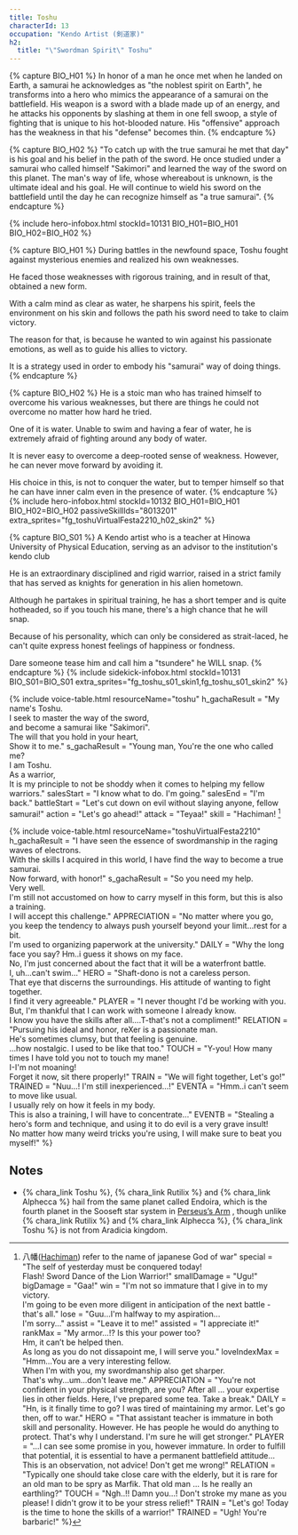 ```yaml
---
title: Toshu
characterId: 13
occupation: "Kendo Artist (剣道家)"
h2:
  title: "\"Swordman Spirit\" Toshu"
---
```


{% capture BIO_H01 %}
In honor of a man he once met when he landed on Earth, a samurai he acknowledges as "the noblest spirit on Earth", he transforms into a hero who mimics the appearance of a samurai on the battlefield.
His weapon is a sword with a blade made up of an energy, and he attacks his opponents by slashing at them in one fell swoop, a style of fighting that is unique to his hot-blooded nature.
His "offensive" approach has the weakness in that his "defense" becomes thin.
{% endcapture %}

{% capture BIO_H02 %}
"To catch up with the true samurai he met that day" is his goal and his belief in the path of the sword.
He once studied under a samurai who called himself "Sakimori" and learned the way of the sword on this planet.
The man's way of life, whose whereabout is unknown, is the ultimate ideal and his goal.
He will continue to wield his sword on the battlefield until the day he can recognize himself as "a true samurai".
{% endcapture %}

{% include hero-infobox.html stockId=10131 BIO_H01=BIO_H01 BIO_H02=BIO_H02 %}

{% capture BIO_H01 %}
During battles in the newfound space, Toshu fought against mysterious enemies and realized his own weaknesses. 

He faced those weaknesses with rigorous training, and in result of that, obtained a new form. 

With a calm mind as clear as water, he sharpens his spirit, feels the environment on his skin and follows the path his sword need to take to claim victory. 

The reason for that, is because he wanted to win against his passionate emotions, as well as to guide his allies to victory. 

It is a strategy used in order to embody his "samurai" way of doing things.
{% endcapture %}

{% capture BIO_H02 %}
He is a stoic man who has trained himself to overcome his various weaknesses, but there are things he could not overcome no matter how hard he tried.

One of it is water. Unable to swim and having a fear of water, he is extremely afraid of fighting around any body of water.

It is never easy to overcome a deep-rooted sense of weakness. However, he can never move forward by avoiding it.

His choice in this, is not to conquer the water, but to temper himself so that he can have inner calm even in the presence of water.
{% endcapture %}
{% include hero-infobox.html stockId=10132 BIO_H01=BIO_H01 BIO_H02=BIO_H02 passiveSkillIds="8013201" extra_sprites="fg_toshuVirtualFesta2210_h02_skin2" %}

{% capture BIO_S01 %}
A Kendo artist who is a teacher at Hinowa University of Physical Education, serving as an advisor to the institution's kendo club

He is an extraordinary disciplined and rigid warrior, raised in a strict family that has served as knights for generation in his alien hometown.

Although he partakes in spiritual training, he has a short temper and is quite hotheaded, so if you touch his mane, there's a high chance that he will snap.

Because of his personality, which can only be considered as strait-laced, he can't quite express honest feelings of happiness or fondness.

Dare someone tease him and call him a "tsundere" he WILL snap.
{% endcapture %}
{% include sidekick-infobox.html stockId=10131 BIO_S01=BIO_S01 extra_sprites="fg_toshu_s01_skin1,fg_toshu_s01_skin2" %}

{% include voice-table.html resourceName="toshu"
h_gachaResult = "My name's Toshu.<br>I seek to master the way of the sword,<br>and become a samurai like &quot;Sakimori&quot;.<br>The will that you hold in your heart,<br>Show it to me."
s_gachaResult = "Young man, You're the one who called me?<br>I am Toshu.<br>As a warrior,<br>It is my principle to not be shoddy when it comes to helping my fellow warriors."
salesStart = "I know what to do. I'm going."
salesEnd = "I'm back."
battleStart = "Let's cut down on evil without slaying anyone, fellow samurai!"
action = "Let's go ahead!"
attack = "Teyaa!"
skill = "Hachiman! [^1]

[^1]: 八幡([Hachiman](https://en.wikipedia.org/wiki/Hachiman)) refer to the name of japanese God of war"
special = "The self of yesterday must be conquered today!<br>Flash! Sword Dance of the Lion Warrior!"
smallDamage = "Ugu!"
bigDamage = "Gaa!"
win = "I'm not so immature that I give in to my victory.<br>I'm going to be even more diligent in anticipation of the next battle - that's all."
lose = "Guu...I'm halfway to my aspiration...<br>I'm sorry..."
assist = "Leave it to me!"
assisted = "I appreciate it!"
rankMax = "My armor…!? Is this your power too?<br>Hm, it can’t be helped then.<br>As long as you do not dissapoint me, I will serve you."
loveIndexMax = "Hmm…You are a very interesting fellow.<br>When I'm with you, my swordmanship also get sharper.<br>That's why...um...don't leave me."
APPRECIATION = "You're not confident in your physical strength, are you?  After all ... your expertise lies in other fields. Here, I've prepared some tea. Take a break."
DAILY = "Hn, is it finally time to go?  I was tired of maintaining my armor.  Let's go then, off to war."
HERO = "That assistant teacher is immature in both skill and personality.  However.  He has people he would do anything to protect.  That's why I understand.  I'm sure he will get stronger."
PLAYER = "…I can see some promise in you, however immature.  In order to fulfill that potential, it is essential to have a permanent battlefield attitude… This is an observation, not advice!  Don't get me wrong!"
RELATION = "Typically one should take close care with the elderly, but it is rare for an old man to be spry as Marfik.  That old man ... Is he really an earthling?"
TOUCH = "Ngh..!! Damn you...! Don't stroke my mane as you please! I didn't grow it to be your stress relief!"
TRAIN = "Let's go! Today is the time to hone the skills of a warrior!"
TRAINED = "Ugh! You're barbaric!"
%}

{% include voice-table.html resourceName="toshuVirtualFesta2210"
h_gachaResult = "I have seen the essence of swordmanship in the raging waves of electrons.<br>With the skills I acquired in this world, I have find the way to become a true samurai.<br>Now forward, with honor!"
s_gachaResult = "So you need my help.<br>Very well.<br>I'm still not accustomed on how to carry myself in this form, but this is also a training.<br>I will accept this challenge."
APPRECIATION = "No matter where you go, you keep the tendency to always push yourself beyond your limit…rest for a bit.<br>I'm used to organizing paperwork at the university."
DAILY = "Why the long face you say? Hm..i guess it shows on my face.<br>No, I'm just concerned about the fact that it will be a waterfront battle.<br>I, uh…can't swim…"
HERO = "Shaft-dono is not a careless person.<br>That eye that discerns the surroundings. His attitude of wanting to fight together.<br>I find it very agreeable."
PLAYER = "I never thought I'd be working with you.<br>But, I'm thankful that I can work with someone I already know.<br>I know you have the skills after all….T-that's not a compliment!"
RELATION = "Pursuing his ideal and honor, reXer is a passionate man.<br>He's sometimes clumsy, but that feeling is genuine.<br>…how nostalgic. I used to be like that too."
TOUCH = "Y-you! How many times I have told you not to touch my mane!<br>I-I'm not moaning!<br>Forget it now, sit there properly!"
TRAIN = "We will fight together, Let's go!"
TRAINED = "Nuu…! I'm still inexperienced…!"
EVENTA = "Hmm..i can't seem to move like usual.<br>I usually rely on how it feels in my body.<br>This is also a training, I will have to concentrate…"
EVENTB = "Stealing a hero's form and technique, and using it to do evil is a very grave insult!<br>No matter how many weird tricks you're using, I will make sure to beat you myself!"
%}

## Notes

- {% chara_link Toshu %}, {% chara_link Rutilix %} and {% chara_link Alphecca %} hail from the same planet called Endoira, which is the fourth planet in the Sooseft star system in [Perseus’s Arm](https://en.wikipedia.org/wiki/Perseus_Arm) , though unlike {% chara_link Rutilix %} and {% chara_link Alphecca %}, {% chara_link Toshu %} is not from Aradicia kingdom.
